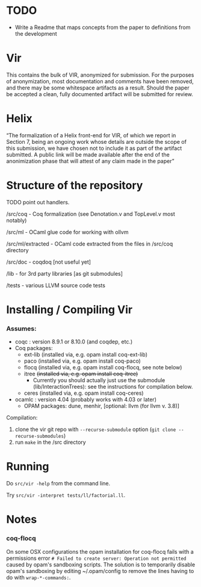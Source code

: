 # TODO

- Write a Readme that maps concepts from the paper to definitions from the development

# Vir

This contains the bulk of VIR, anonymized for submission. For the
purposes of anonymization, most documentation and comments have been
removed, and there may be some whitespace artifacts as a
result. Should the paper be accepted a clean, fully documented
artifact will be submitted for review.

# Helix

“The formalization of a Helix front-end for VIR, of which we report in Section 7, being an ongoing work whose details are outside the scope of this submission, we have chosen not to include it as part of the artifact submitted. A public link will be made available after the end of the anonimization phase that will attest of any claim made in the paper” 


# Structure of the repository

TODO point out handlers.

/src/coq  - Coq formalization (see Denotation.v and TopLevel.v most notably)

/src/ml   - OCaml glue code for working with ollvm

/src/ml/extracted - OCaml code extracted from the files in /src/coq directory

/src/doc - coqdoq  [not useful yet]

/lib  - for 3rd party libraries [as git submodules]

/tests - various LLVM source code tests

# Installing / Compiling Vir

### Assumes: 
  - coqc   : version 8.9.1 or 8.10.0 (and coqdep, etc.) 
  - Coq packages: 
    - ext-lib    (installed via, e.g. opam install coq-ext-lib)
    - paco       (installed via, e.g. opam install coq-paco)
    - flocq      (installed via, e.g. opam install coq-flocq, see note below) 
    - itree      ~~(installed via, e.g. opam install coq-itree)~~
      - Currently you should actually just use the submodule (lib/InteractionTrees): see the instructions for compilation below.
    - ceres      (installed via, e.g. opam install coq-ceres)
- ocamlc : version 4.04    (probably works with 4.03 or later)
  - OPAM packages: dune, menhir, [optional: llvm  (for llvm v. 3.8)]

Compilation:

1. clone the vir git repo with `--recurse-submodule` option (`git clone --recurse-submodules`)
2. run `make` in the /src directory

# Running

Do `src/vir -help` from the command line.

Try `src/vir -interpret tests/ll/factorial.ll`.


# Notes

### coq-flocq

On some OSX configurations the opam installation for coq-flocq fails with a
permissions error `# Failed to create server: Operation not permitted` caused by
opam's sandboxing scripts.  The solution is to temporarily disable opam's
sandboxing by editing ~/.opam/config to remove the lines having to do with
`wrap-*-commands:`.

